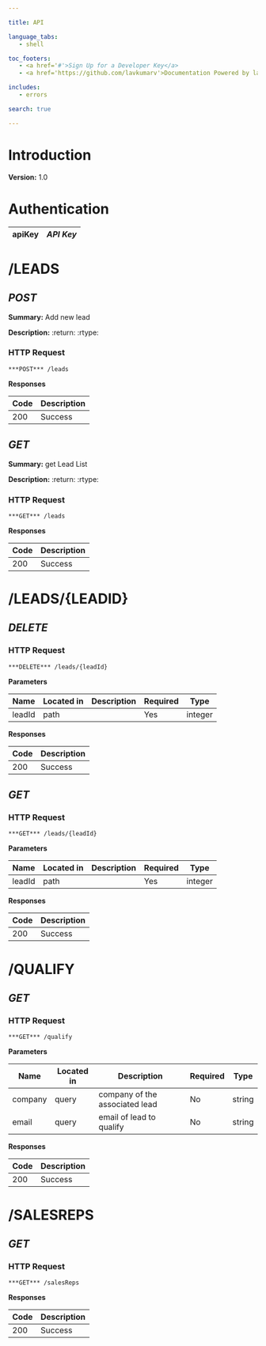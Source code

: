 ```yaml
--- 

title: API 

language_tabs: 
   - shell 

toc_footers: 
   - <a href='#'>Sign Up for a Developer Key</a> 
   - <a href='https://github.com/lavkumarv'>Documentation Powered by lav</a> 

includes: 
   - errors 

search: true 

--- 
```


# Introduction 

**Version:** 1.0 

# Authentication 

|apiKey|*API Key*|
|---|---| 

# /LEADS
## ***POST*** 

**Summary:** Add new lead

**Description:** :return:
:rtype:

### HTTP Request 
`***POST*** /leads` 

**Responses**

| Code | Description |
| ---- | ----------- |
| 200 | Success |

## ***GET*** 

**Summary:** get Lead List

**Description:** :return:
:rtype:

### HTTP Request 
`***GET*** /leads` 

**Responses**

| Code | Description |
| ---- | ----------- |
| 200 | Success |

# /LEADS/{LEADID}
## ***DELETE*** 

### HTTP Request 
`***DELETE*** /leads/{leadId}` 

**Parameters**

| Name | Located in | Description | Required | Type |
| ---- | ---------- | ----------- | -------- | ---- |
| leadId | path |  | Yes | integer |

**Responses**

| Code | Description |
| ---- | ----------- |
| 200 | Success |

## ***GET*** 

### HTTP Request 
`***GET*** /leads/{leadId}` 

**Parameters**

| Name | Located in | Description | Required | Type |
| ---- | ---------- | ----------- | -------- | ---- |
| leadId | path |  | Yes | integer |

**Responses**

| Code | Description |
| ---- | ----------- |
| 200 | Success |

# /QUALIFY
## ***GET*** 

### HTTP Request 
`***GET*** /qualify` 

**Parameters**

| Name | Located in | Description | Required | Type |
| ---- | ---------- | ----------- | -------- | ---- |
| company | query | company of the associated lead | No | string |
| email | query | email of lead to qualify | No | string |

**Responses**

| Code | Description |
| ---- | ----------- |
| 200 | Success |

# /SALESREPS
## ***GET*** 

### HTTP Request 
`***GET*** /salesReps` 

**Responses**

| Code | Description |
| ---- | ----------- |
| 200 | Success |

<!-- Converted with the swagger-to-slate https://github.com/lavkumarv/swagger-to-slate -->
